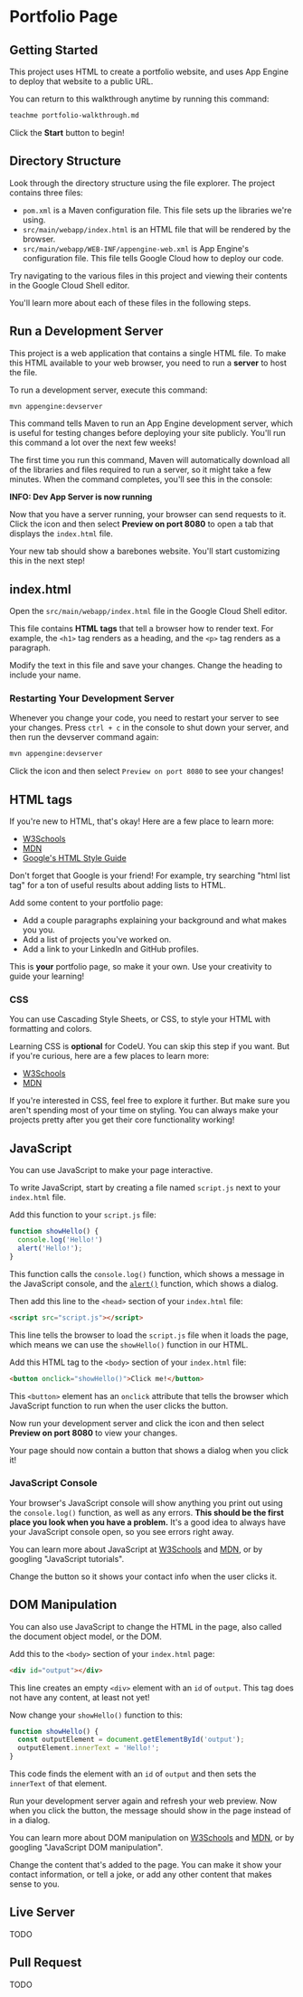 # Portfolio Page

## Getting Started

This project uses HTML to create a portfolio website, and uses App Engine to deploy that website to a public URL.

You can return to this walkthrough anytime by running this command:

```bash
teachme portfolio-walkthrough.md
```

Click the **Start** button to begin!

## Directory Structure

Look through the directory structure using the file explorer. The project contains three files:

- `pom.xml` is a Maven configuration file. This file sets up the libraries we're using.
- `src/main/webapp/index.html` is an HTML file that will be rendered by the browser.
- `src/main/webapp/WEB-INF/appengine-web.xml` is App Engine's configuration file. This file tells Google Cloud how to deploy our code.

Try navigating to the various files in this project and viewing their contents in the Google Cloud Shell editor.

You'll learn more about each of these files in the following steps.

## Run a Development Server

This project is a web application that contains a single HTML file. To make this HTML available to your web browser, you need to run a **server** to host the file.

To run a development server, execute this command:

```bash
mvn appengine:devserver
```

This command tells Maven to run an App Engine development server, which is useful for testing changes before deploying your site publicly. You'll run this command a lot over the next few weeks!

The first time you run this command, Maven will automatically download all of the libraries and files required to run a server, so it might take a few minutes. When the command completes, you'll see this in the console:

**INFO: Dev App Server is now running**

Now that you have a server running, your browser can send requests to it. Click the <walkthrough-web-preview-icon></walkthrough-web-preview-icon> icon and then select **Preview on port 8080** to open a tab that displays the `index.html` file.

Your new tab should show a barebones website. You'll start customizing this in the next step!

## index.html

Open the `src/main/webapp/index.html` file in the Google Cloud Shell editor.

This file contains **HTML tags** that tell a browser how to render text. For example, the `<h1>` tag renders as a heading, and the `<p>` tag renders as a paragraph.

Modify the text in this file and save your changes. Change the heading to include your name.

### Restarting Your Development Server

Whenever you change your code, you need to restart your server to see your changes. Press `ctrl + c` in the console to shut down your server, and then run the devserver command again:

```bash
mvn appengine:devserver
```

Click the <walkthrough-web-preview-icon></walkthrough-web-preview-icon> icon and then select `Preview on port 8080` to see your changes!

## HTML tags

If you're new to HTML, that's okay! Here are a few place to learn more:

- [W3Schools](https://www.w3schools.com/html/default.asp)
- [MDN](https://developer.mozilla.org/en-US/docs/Learn/Getting_started_with_the_web/HTML_basics)
- [Google's HTML Style Guide](https://google.github.io/styleguide/htmlcssguide.html)

Don't forget that Google is your friend! For example, try searching "html list tag" for a ton of useful results about adding lists to HTML.

Add some content to your portfolio page:

- Add a couple paragraphs explaining your background and what makes you you.
- Add a list of projects you've worked on.
- Add a link to your LinkedIn and GitHub profiles.

This is **your** portfolio page, so make it your own. Use your creativity to guide your learning!

### CSS

You can use Cascading Style Sheets, or CSS, to style your HTML with formatting and colors.

Learning CSS is **optional** for CodeU. You can skip this step if you want. But if you're curious, here are a few places to learn more:

- [W3Schools](https://www.w3schools.com/css/)
- [MDN](https://developer.mozilla.org/en-US/docs/Web/CSS)

If you're interested in CSS, feel free to explore it further. But make sure you aren't spending most of your time on styling. You can always make your projects pretty after you get their core functionality working!

## JavaScript

You can use JavaScript to make your page interactive.

To write JavaScript, start by creating a file named `script.js` next to your `index.html` file.

Add this function to your `script.js` file:

```javascript
function showHello() {
  console.log('Hello!')
  alert('Hello!');
}
```

This function calls the `console.log()` function, which shows a message in the JavaScript console, and the [`alert()`](https://www.w3schools.com/jsref/met_win_alert.asp) function, which shows a dialog.

Then add this line to the `<head>` section of your `index.html` file:

```html
<script src="script.js"></script>
```

This line tells the browser to load the `script.js` file when it loads the page, which means we can use the `showHello()` function in our HTML.

Add this HTML tag to the `<body>` section of your `index.html` file:

```html
<button onclick="showHello()">Click me!</button>
```

This `<button>` element has an `onclick` attribute that tells the browser which JavaScript function to run when the user clicks the button.

Now run your development server and click the <walkthrough-web-preview-icon></walkthrough-web-preview-icon> icon and then select **Preview on port 8080** to view your changes.

Your page should now contain a button that shows a dialog when you click it!

### JavaScript Console

Your browser's JavaScript console will show anything you print out using the `console.log()` function, as well as any errors. **This should be the first place you look when you have a problem.** It's a good idea to always have your JavaScript console open, so you see errors right away.

You can learn more about JavaScript at [W3Schools](https://www.w3schools.com/js/default.asp) and [MDN](https://developer.mozilla.org/en-US/docs/Web/JavaScript), or by googling "JavaScript tutorials".

Change the button so it shows your contact info when the user clicks it.

## DOM Manipulation

You can also use JavaScript to change the HTML in the page, also called the document object model, or the DOM.

Add this to the `<body>` section of your `index.html` page:

```html
<div id="output"></div>
```

This line creates an empty `<div>` element with an `id` of `output`. This tag does not have any content, at least not yet!

Now change your `showHello()` function to this:

```javascript
function showHello() {
  const outputElement = document.getElementById('output');
  outputElement.innerText = 'Hello!';
}
```

This code finds the element with an `id` of `output` and then sets the `innerText` of that element.

Run your development server again and refresh your web preview. Now when you click the button, the message should show in the page instead of in a dialog.

You can learn more about DOM manipulation on [W3Schools](https://www.w3schools.com/js/js_htmldom.asp) and [MDN](https://developer.mozilla.org/en-US/docs/Web/API/Document_Object_Model/Introduction), or by googling "JavaScript DOM manipulation".

Change the content that's added to the page. You can make it show your contact information, or tell a joke, or add any other content that makes sense to you.

## Live Server

TODO

## Pull Request

TODO
